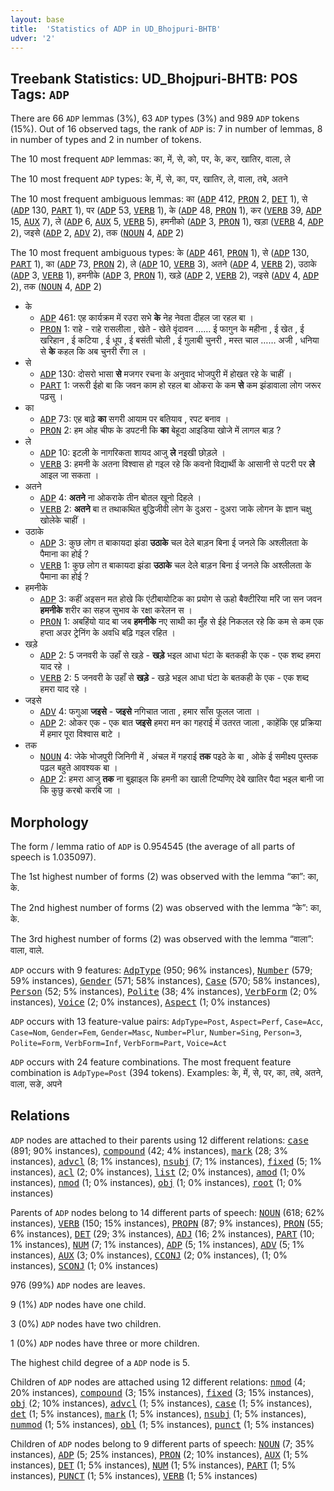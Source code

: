 ```yaml
---
layout: base
title:  'Statistics of ADP in UD_Bhojpuri-BHTB'
udver: '2'
---
```


## Treebank Statistics: UD_Bhojpuri-BHTB: POS Tags: `ADP`

There are 66 `ADP` lemmas (3%), 63 `ADP` types (3%) and 989 `ADP` tokens (15%).
Out of 16 observed tags, the rank of `ADP` is: 7 in number of lemmas, 8 in number of types and 2 in number of tokens.

The 10 most frequent `ADP` lemmas: का, में, से, को, पर, के, कर, खातिर, वाला, ले

The 10 most frequent `ADP` types:  के, में, से, का, पर, खातिर, ले, वाला, तबे, अतने

The 10 most frequent ambiguous lemmas: का (<tt><a href="bho_bhtb-pos-ADP.html">ADP</a></tt> 412, <tt><a href="bho_bhtb-pos-PRON.html">PRON</a></tt> 2, <tt><a href="bho_bhtb-pos-DET.html">DET</a></tt> 1), से (<tt><a href="bho_bhtb-pos-ADP.html">ADP</a></tt> 130, <tt><a href="bho_bhtb-pos-PART.html">PART</a></tt> 1), पर (<tt><a href="bho_bhtb-pos-ADP.html">ADP</a></tt> 53, <tt><a href="bho_bhtb-pos-VERB.html">VERB</a></tt> 1), के (<tt><a href="bho_bhtb-pos-ADP.html">ADP</a></tt> 48, <tt><a href="bho_bhtb-pos-PRON.html">PRON</a></tt> 1), कर (<tt><a href="bho_bhtb-pos-VERB.html">VERB</a></tt> 39, <tt><a href="bho_bhtb-pos-ADP.html">ADP</a></tt> 15, <tt><a href="bho_bhtb-pos-AUX.html">AUX</a></tt> 7), ले (<tt><a href="bho_bhtb-pos-ADP.html">ADP</a></tt> 6, <tt><a href="bho_bhtb-pos-AUX.html">AUX</a></tt> 5, <tt><a href="bho_bhtb-pos-VERB.html">VERB</a></tt> 5), हमनीको (<tt><a href="bho_bhtb-pos-ADP.html">ADP</a></tt> 3, <tt><a href="bho_bhtb-pos-PRON.html">PRON</a></tt> 1), खड़ा (<tt><a href="bho_bhtb-pos-VERB.html">VERB</a></tt> 4, <tt><a href="bho_bhtb-pos-ADP.html">ADP</a></tt> 2), जइसे (<tt><a href="bho_bhtb-pos-ADP.html">ADP</a></tt> 2, <tt><a href="bho_bhtb-pos-ADV.html">ADV</a></tt> 2), तक (<tt><a href="bho_bhtb-pos-NOUN.html">NOUN</a></tt> 4, <tt><a href="bho_bhtb-pos-ADP.html">ADP</a></tt> 2)

The 10 most frequent ambiguous types:  के (<tt><a href="bho_bhtb-pos-ADP.html">ADP</a></tt> 461, <tt><a href="bho_bhtb-pos-PRON.html">PRON</a></tt> 1), से (<tt><a href="bho_bhtb-pos-ADP.html">ADP</a></tt> 130, <tt><a href="bho_bhtb-pos-PART.html">PART</a></tt> 1), का (<tt><a href="bho_bhtb-pos-ADP.html">ADP</a></tt> 73, <tt><a href="bho_bhtb-pos-PRON.html">PRON</a></tt> 2), ले (<tt><a href="bho_bhtb-pos-ADP.html">ADP</a></tt> 10, <tt><a href="bho_bhtb-pos-VERB.html">VERB</a></tt> 3), अतने (<tt><a href="bho_bhtb-pos-ADP.html">ADP</a></tt> 4, <tt><a href="bho_bhtb-pos-VERB.html">VERB</a></tt> 2), उठाके (<tt><a href="bho_bhtb-pos-ADP.html">ADP</a></tt> 3, <tt><a href="bho_bhtb-pos-VERB.html">VERB</a></tt> 1), हमनीके (<tt><a href="bho_bhtb-pos-ADP.html">ADP</a></tt> 3, <tt><a href="bho_bhtb-pos-PRON.html">PRON</a></tt> 1), खड़े (<tt><a href="bho_bhtb-pos-ADP.html">ADP</a></tt> 2, <tt><a href="bho_bhtb-pos-VERB.html">VERB</a></tt> 2), जइसे (<tt><a href="bho_bhtb-pos-ADV.html">ADV</a></tt> 4, <tt><a href="bho_bhtb-pos-ADP.html">ADP</a></tt> 2), तक (<tt><a href="bho_bhtb-pos-NOUN.html">NOUN</a></tt> 4, <tt><a href="bho_bhtb-pos-ADP.html">ADP</a></tt> 2)


* के
  * <tt><a href="bho_bhtb-pos-ADP.html">ADP</a></tt> 461: एह कार्यक्रम में रउरा सभे <b>के</b> नेह नेवता दीहल जा रहल बा ।
  * <tt><a href="bho_bhtb-pos-PRON.html">PRON</a></tt> 1: राहे - राहे रासलीला , खेते - खेते वृंदावन …… ई फागुन के महीना , ई खेत , ई खरिहान , ई कटिया , ई धूप , ई बसंती चोली , ई गुलाबी चुनरी , मस्त चाल …… अजी , धनिया से <b>के</b> कहल कि अब चुनरी रँगा ल ।
* से
  * <tt><a href="bho_bhtb-pos-ADP.html">ADP</a></tt> 130: दोसरो भासा <b>से</b> मजगर रचना के अनुवाद भोजपुरी में होखत रहे के चाहीं ।
  * <tt><a href="bho_bhtb-pos-PART.html">PART</a></tt> 1: जरूरी ईहो बा कि जवन काम हो रहल बा ओकरा के कम <b>से</b> कम झंडावाला लोग जरूर पढ़सु ।
* का
  * <tt><a href="bho_bhtb-pos-ADP.html">ADP</a></tt> 73: एह बाढ़े <b>का</b> सगरी आयाम पर बतियाव , रपट बनाव ।
  * <tt><a href="bho_bhtb-pos-PRON.html">PRON</a></tt> 2: हम ओह चीफ के डपटनी कि <b>का</b> बेहूदा आइडिया खोजे में लागल बाड़ ?
* ले
  * <tt><a href="bho_bhtb-pos-ADP.html">ADP</a></tt> 10: इटली के नागरिकता शायद आजु <b>ले</b> नइखी छोड़ले ।
  * <tt><a href="bho_bhtb-pos-VERB.html">VERB</a></tt> 3: हमनी के अतना विश्वास हो गइल रहे कि कवनो विद्यार्थी के आसानी से पटरी पर <b>ले</b> आइल जा सकता ।
* अतने
  * <tt><a href="bho_bhtb-pos-ADP.html">ADP</a></tt> 4: <b>अतने</b> ना ओकराके तीन बोतल खूनो दिहले ।
  * <tt><a href="bho_bhtb-pos-VERB.html">VERB</a></tt> 2: <b>अतने</b> बा त तथाकथित बुद्धिजीवी लोग के दुअरा - दुअरा जाके लोगन के ज्ञान चक्षु खोलेके चाहीं ।
* उठाके
  * <tt><a href="bho_bhtb-pos-ADP.html">ADP</a></tt> 3: कुछ लोग त बाकायदा झंडा <b>उठाके</b> चल देले बाड़न बिना ई जनले कि अश्लीलता के पैमाना का होई ?
  * <tt><a href="bho_bhtb-pos-VERB.html">VERB</a></tt> 1: कुछ लोग त बाकायदा झंडा <b>उठाके</b> चल देले बाड़न बिना ई जनले कि अश्लीलता के पैमाना का होई ?
* हमनीके
  * <tt><a href="bho_bhtb-pos-ADP.html">ADP</a></tt> 3: कहीं अइसन मत होखे कि एंटीबायोटिक का प्रयोग से ऊहो बैक्टीरिया मरि जा सन जवन <b>हमनीके</b> शरीर का सहज सुभाव के रक्षा करेलन स ।
  * <tt><a href="bho_bhtb-pos-PRON.html">PRON</a></tt> 1: अबहिंयो याद बा जब <b>हमनीके</b> नए साथी का मुँह से ईहे निकलल रहे कि कम से कम एक हप्ता अउर ट्रेनिंग के अवधि बढ़ि गइल रहित ।
* खड़े
  * <tt><a href="bho_bhtb-pos-ADP.html">ADP</a></tt> 2: 5 जनवरी के उहाँ से खड़े - <b>खड़े</b> भइल आधा घंटा के बतकही के एक - एक शब्द हमरा याद रहे ।
  * <tt><a href="bho_bhtb-pos-VERB.html">VERB</a></tt> 2: 5 जनवरी के उहाँ से <b>खड़े</b> - खड़े भइल आधा घंटा के बतकही के एक - एक शब्द हमरा याद रहे ।
* जइसे
  * <tt><a href="bho_bhtb-pos-ADV.html">ADV</a></tt> 4: फगुआ <b>जइसे</b> - <b>जइसे</b> नगिचात जाता , हमार साँस फूलल जाता ।
  * <tt><a href="bho_bhtb-pos-ADP.html">ADP</a></tt> 2: ओकर एक - एक बात <b>जइसे</b> हमरा मन का गहराई में उतरत जाला , काहेंकि एह प्रक्रिया में हमार पूरा विश्वास बाटे ।
* तक
  * <tt><a href="bho_bhtb-pos-NOUN.html">NOUN</a></tt> 4: जेके भोजपुरी जिनिगी में , अंचल में गहराई <b>तक</b> पइठे के बा , ओके ई समीक्ष्य पुस्तक पढ़ल बहुते आवश्यक बा ।
  * <tt><a href="bho_bhtb-pos-ADP.html">ADP</a></tt> 2: हमरा आजु <b>तक</b> ना बुझाइल कि हमनी का खाली टिप्पणिए देबे खातिर पैदा भइल बानी जा कि कुछु करबो करबि जा ।

## Morphology

The form / lemma ratio of `ADP` is 0.954545 (the average of all parts of speech is 1.035097).

The 1st highest number of forms (2) was observed with the lemma “का”: का, के.

The 2nd highest number of forms (2) was observed with the lemma “के”: का, के.

The 3rd highest number of forms (2) was observed with the lemma “वाला”: वाला, वाले.

`ADP` occurs with 9 features: <tt><a href="bho_bhtb-feat-AdpType.html">AdpType</a></tt> (950; 96% instances), <tt><a href="bho_bhtb-feat-Number.html">Number</a></tt> (579; 59% instances), <tt><a href="bho_bhtb-feat-Gender.html">Gender</a></tt> (571; 58% instances), <tt><a href="bho_bhtb-feat-Case.html">Case</a></tt> (570; 58% instances), <tt><a href="bho_bhtb-feat-Person.html">Person</a></tt> (52; 5% instances), <tt><a href="bho_bhtb-feat-Polite.html">Polite</a></tt> (38; 4% instances), <tt><a href="bho_bhtb-feat-VerbForm.html">VerbForm</a></tt> (2; 0% instances), <tt><a href="bho_bhtb-feat-Voice.html">Voice</a></tt> (2; 0% instances), <tt><a href="bho_bhtb-feat-Aspect.html">Aspect</a></tt> (1; 0% instances)

`ADP` occurs with 13 feature-value pairs: `AdpType=Post`, `Aspect=Perf`, `Case=Acc`, `Case=Nom`, `Gender=Fem`, `Gender=Masc`, `Number=Plur`, `Number=Sing`, `Person=3`, `Polite=Form`, `VerbForm=Inf`, `VerbForm=Part`, `Voice=Act`

`ADP` occurs with 24 feature combinations.
The most frequent feature combination is `AdpType=Post` (394 tokens).
Examples: के, में, से, पर, का, तबे, अतने, वाला, सङे, अपने


## Relations

`ADP` nodes are attached to their parents using 12 different relations: <tt><a href="bho_bhtb-dep-case.html">case</a></tt> (891; 90% instances), <tt><a href="bho_bhtb-dep-compound.html">compound</a></tt> (42; 4% instances), <tt><a href="bho_bhtb-dep-mark.html">mark</a></tt> (28; 3% instances), <tt><a href="bho_bhtb-dep-advcl.html">advcl</a></tt> (8; 1% instances), <tt><a href="bho_bhtb-dep-nsubj.html">nsubj</a></tt> (7; 1% instances), <tt><a href="bho_bhtb-dep-fixed.html">fixed</a></tt> (5; 1% instances), <tt><a href="bho_bhtb-dep-acl.html">acl</a></tt> (2; 0% instances), <tt><a href="bho_bhtb-dep-list.html">list</a></tt> (2; 0% instances), <tt><a href="bho_bhtb-dep-amod.html">amod</a></tt> (1; 0% instances), <tt><a href="bho_bhtb-dep-nmod.html">nmod</a></tt> (1; 0% instances), <tt><a href="bho_bhtb-dep-obj.html">obj</a></tt> (1; 0% instances), <tt><a href="bho_bhtb-dep-root.html">root</a></tt> (1; 0% instances)

Parents of `ADP` nodes belong to 14 different parts of speech: <tt><a href="bho_bhtb-pos-NOUN.html">NOUN</a></tt> (618; 62% instances), <tt><a href="bho_bhtb-pos-VERB.html">VERB</a></tt> (150; 15% instances), <tt><a href="bho_bhtb-pos-PROPN.html">PROPN</a></tt> (87; 9% instances), <tt><a href="bho_bhtb-pos-PRON.html">PRON</a></tt> (55; 6% instances), <tt><a href="bho_bhtb-pos-DET.html">DET</a></tt> (29; 3% instances), <tt><a href="bho_bhtb-pos-ADJ.html">ADJ</a></tt> (16; 2% instances), <tt><a href="bho_bhtb-pos-PART.html">PART</a></tt> (10; 1% instances), <tt><a href="bho_bhtb-pos-NUM.html">NUM</a></tt> (7; 1% instances), <tt><a href="bho_bhtb-pos-ADP.html">ADP</a></tt> (5; 1% instances), <tt><a href="bho_bhtb-pos-ADV.html">ADV</a></tt> (5; 1% instances), <tt><a href="bho_bhtb-pos-AUX.html">AUX</a></tt> (3; 0% instances), <tt><a href="bho_bhtb-pos-CCONJ.html">CCONJ</a></tt> (2; 0% instances),  (1; 0% instances), <tt><a href="bho_bhtb-pos-SCONJ.html">SCONJ</a></tt> (1; 0% instances)

976 (99%) `ADP` nodes are leaves.

9 (1%) `ADP` nodes have one child.

3 (0%) `ADP` nodes have two children.

1 (0%) `ADP` nodes have three or more children.

The highest child degree of a `ADP` node is 5.

Children of `ADP` nodes are attached using 12 different relations: <tt><a href="bho_bhtb-dep-nmod.html">nmod</a></tt> (4; 20% instances), <tt><a href="bho_bhtb-dep-compound.html">compound</a></tt> (3; 15% instances), <tt><a href="bho_bhtb-dep-fixed.html">fixed</a></tt> (3; 15% instances), <tt><a href="bho_bhtb-dep-obj.html">obj</a></tt> (2; 10% instances), <tt><a href="bho_bhtb-dep-advcl.html">advcl</a></tt> (1; 5% instances), <tt><a href="bho_bhtb-dep-case.html">case</a></tt> (1; 5% instances), <tt><a href="bho_bhtb-dep-det.html">det</a></tt> (1; 5% instances), <tt><a href="bho_bhtb-dep-mark.html">mark</a></tt> (1; 5% instances), <tt><a href="bho_bhtb-dep-nsubj.html">nsubj</a></tt> (1; 5% instances), <tt><a href="bho_bhtb-dep-nummod.html">nummod</a></tt> (1; 5% instances), <tt><a href="bho_bhtb-dep-obl.html">obl</a></tt> (1; 5% instances), <tt><a href="bho_bhtb-dep-punct.html">punct</a></tt> (1; 5% instances)

Children of `ADP` nodes belong to 9 different parts of speech: <tt><a href="bho_bhtb-pos-NOUN.html">NOUN</a></tt> (7; 35% instances), <tt><a href="bho_bhtb-pos-ADP.html">ADP</a></tt> (5; 25% instances), <tt><a href="bho_bhtb-pos-PRON.html">PRON</a></tt> (2; 10% instances), <tt><a href="bho_bhtb-pos-AUX.html">AUX</a></tt> (1; 5% instances), <tt><a href="bho_bhtb-pos-DET.html">DET</a></tt> (1; 5% instances), <tt><a href="bho_bhtb-pos-NUM.html">NUM</a></tt> (1; 5% instances), <tt><a href="bho_bhtb-pos-PART.html">PART</a></tt> (1; 5% instances), <tt><a href="bho_bhtb-pos-PUNCT.html">PUNCT</a></tt> (1; 5% instances), <tt><a href="bho_bhtb-pos-VERB.html">VERB</a></tt> (1; 5% instances)

